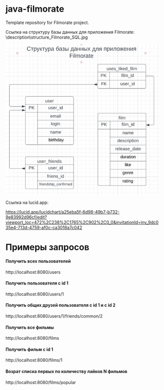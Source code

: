 # java-filmorate
Template repository for Filmorate project.

Ссылка на структуру базы данных для приложения Filmorate:
\description\structure_Filmorate_SQL.jpg

![Ссылка на структуру базы данных для приложения Filmorate:](\description\structure_Filmorate_SQL.jpg)

Ссылка на lucid.app:

https://lucid.app/lucidchart/a25eba5f-6d98-49b7-b732-9e83992d96cf/edit?viewport_loc=472%2C238%2C1765%2C902%2C0_0&invitationId=inv_9dc035e4-713d-4759-af0c-ca3018a7c042

# Примеры запросов

#### Получить всех пользователей
http://localhost:8080/users

#### Получить пользователя с id 1
http://localhost:8080/users/1

#### Получить общих друзей пользователя с id 1 и с id 2
http://localhost:8080/users/1/friends/common/2

#### Получить все фильмы
http://localhost:8080/films

#### Получить фильм с id 1
http://localhost:8080/films/1

#### Возрат списка первых по количеству лайков N фильмов
http://localhost:8080/films/popular